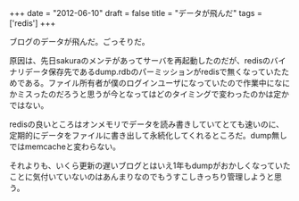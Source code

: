 
+++
date = "2012-06-10"
draft = false
title = "データが飛んだ"
tags  = ['redis']
+++

ブログのデータが飛んだ。ごっそりだ。

原因は、先日sakuraのメンテがあってサーバを再起動したのだが、redisのバイナリデータ保存先であるdump.rdbのパーミッションがredisで無くなっていたためである。ファイル所有者が僕のログインユーザになっていたので作業中になにかミスったのだろうと思うが今となってはどのタイミングで変わったのかは定かではない。

redisの良いところはオンメモリでデータを読み書きしていてとても速いのに、定期的にデータをファイルに書き出して永続化してくれるところだ。dump無しではmemcacheと変わらない。

それよりも、いくら更新の遅いブログとはいえ1年もdumpがおかしくなっていたことに気付いていないのはあんまりなのでもうすこしきっちり管理しようと思う。	

	
